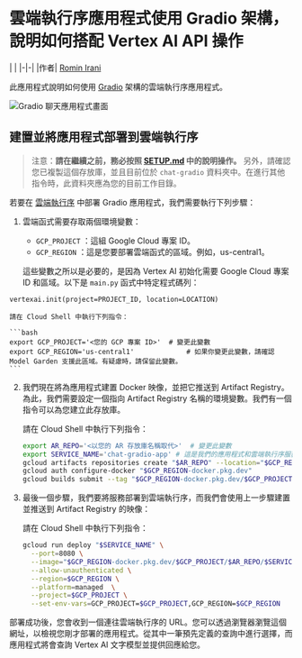 ﻿# 雲端執行序應用程式使用 Gradio 架構，說明如何搭配 Vertex AI API 操作

| |
|-|-|
|作者| [Romin Irani](https://github.com/rominirani)

此應用程式說明如何使用 [Gradio](https://www.gradio.app/) 架構的雲端執行序應用程式。

![Gradio 聊天應用程式畫面](../assets/gradio-app-screen.png "Gradio 聊天應用程式")

## 建置並將應用程式部署到雲端執行序

> 注意：**請在繼續之前，務必按照 [SETUP.md](../SETUP.md) 中的說明操作。**
另外，請確認您已複製這個存放庫，並且目前位於 ```chat-gradio``` 資料夾中。在進行其他指令時，此資料夾應為您的目前工作目錄。

若要在 [雲端執行序](https://cloud.google.com/run/docs/quickstarts/deploy-container) 中部署 Gradio 應用程式，我們需要執行下列步驟：

1. 雲端函式需要存取兩個環境變數：

   - `GCP_PROJECT` ：這組 Google Cloud 專案 ID。
   - `GCP_REGION` ：這是您要部署雲端函式的區域。例如，us-central1。

    這些變數之所以是必要的，是因為 Vertex AI 初始化需要 Google Cloud 專案 ID 和區域。以下是 `main.py` 函式中特定程式碼列：

`vertexai.init(project=PROJECT_ID, location=LOCATION)`

    請在 Cloud Shell 中執行下列指令：

    ```bash
    export GCP_PROJECT='<您的 GCP 專案 ID>'  # 變更此變數
    export GCP_REGION='us-central1'             # 如果你變更此變數，請確認 Model Garden 支援此區域。有疑慮時，請保留此變數。
    ```

2. 我們現在將為應用程式建置 Docker 映像，並把它推送到 Artifact Registry。為此，我們需要設定一個指向 Artifact Registry 名稱的環境變數。我們有一個指令可以為您建立此存放庫。

   請在 Cloud Shell 中執行下列指令：

   ```bash
   export AR_REPO='<以您的 AR 存放庫名稱取代>'  # 變更此變數
   export SERVICE_NAME='chat-gradio-app' # 這是我們的應用程式和雲端執行序服務的名稱。如果您喜歡，可以變更這個名稱。
   gcloud artifacts repositories create "$AR_REPO" --location="$GCP_REGION" --repository-format=Docker
   gcloud auth configure-docker "$GCP_REGION-docker.pkg.dev"
   gcloud builds submit --tag "$GCP_REGION-docker.pkg.dev/$GCP_PROJECT/$AR_REPO/$SERVICE_NAME"
   ```

3. 最後一個步驟，我們要將服務部署到雲端執行序，而我們會使用上一步驟建置並推送到 Artifact Registry 的映像：

    請在 Cloud Shell 中執行下列指令：

    ```bash
    gcloud run deploy "$SERVICE_NAME" \
      --port=8080 \
      --image="$GCP_REGION-docker.pkg.dev/$GCP_PROJECT/$AR_REPO/$SERVICE_NAME" \
      --allow-unauthenticated \
      --region=$GCP_REGION \
      --platform=managed  \
      --project=$GCP_PROJECT \
      --set-env-vars=GCP_PROJECT=$GCP_PROJECT,GCP_REGION=$GCP_REGION
    ```



部署成功後，您會收到一個連往雲端執行序的 URL。您可以透過瀏覽器瀏覽這個網址，以檢視您剛才部署的應用程式。從其中一筆預先定義的查詢中進行選擇，而應用程式將會查詢 Vertex AI 文字模型並提供回應給您。



